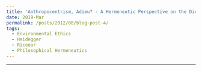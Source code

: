 ```yaml
---
title: 'Anthropocentrism, Adieu? - A Hermeneutic Perspective on the Dichotomie between epistemic Physio- and Anthropocentrism in environmental ethics'
date: 2019-Mar
permalink: /posts/2012/08/blog-post-4/
tags:
  - Environmental Ethics
  - Heidegger
  - Riceour
  - Philosophical Hermeneutics
---
```



------